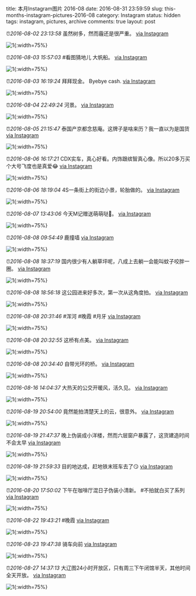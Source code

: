 title: 本月Instagram图片 2016-08
date: 2016-08-31 23:59:59
slug: this-months-instagram-pictures-2016-08
category: Instagram
status: hidden
tags: instagram, pictures, archive
comments: true
layout: post

⏰_2016-08-02 23:13:58_ 虽然树多，然而霾还是很严重。
[via Instagram](https://www.instagram.com/p/BInGbihh4Q65P9z8BkWiyQpXH4_0q3EAX7Ku080/)

![1](https://scontent-lax3-2.cdninstagram.com/vp/9cf266fb5900f4665f7150963c9f30a0/5DBB0470/t51.2885-15/e35/13694493_1787720778171144_1288080459_n.jpg?_nc_ht=scontent-lax3-2.cdninstagram.com){:width=75%}



⏰_2016-08-03 15:57:03_ #看图猜地儿 大帆船。
[via Instagram](https://www.instagram.com/p/BIo5OW6hFTODjwkaZZj428FctY4tpTBoz9Vq7k0/)

![1](https://scontent-lax3-2.cdninstagram.com/vp/c52d3e6db63a3b15a1a6332bcffe572d/5DBB2135/t51.2885-15/e35/13715080_565596920314301_1350501907_n.jpg?_nc_ht=scontent-lax3-2.cdninstagram.com){:width=75%}

⏰_2016-08-03 16:19:24_ 拜拜现金。 Byebye cash.
[via Instagram](https://www.instagram.com/p/BIo7yD1h6WpVKMLaDcOuowsvpf_2nbQyTgQuG40/)

![1](https://scontent-lax3-2.cdninstagram.com/vp/c521ace322928a018e1560697e3ef827/5DBD5F70/t51.2885-15/e35/13703054_1226916910673510_1752223501_n.jpg?_nc_ht=scontent-lax3-2.cdninstagram.com){:width=75%}



⏰_2016-08-04 22:49:24_ 河景。
[via Instagram](https://www.instagram.com/p/BIsNNXchgOdI97MNO07Ly_-118UP4JKmM-TUwg0/)

![1](https://scontent-lax3-2.cdninstagram.com/vp/e1074e008ab0464080d75e42ed9be7c2/5DB740D0/t51.2885-15/e35/13722118_1757447851193192_1007338273_n.jpg?_nc_ht=scontent-lax3-2.cdninstagram.com){:width=75%}



⏰_2016-08-05 21:15:47_ 泰国产京都念慈庵。这牌子是啥来历？我一直以为是国货
[via Instagram](https://www.instagram.com/p/BIunSiwB5i2iynebDLgJjCS2g9TqFBGtE-v46M0/)

![1](https://scontent-lax3-2.cdninstagram.com/vp/70a2e84159949a45dfd0a711c41c6521/5DB21C7C/t51.2885-15/e35/13714140_1211725288880426_705767494_n.jpg?_nc_ht=scontent-lax3-2.cdninstagram.com){:width=75%}



⏰_2016-08-06 16:17:21_ CDX实车，真心好看。内饰跟缤智真心像。所以20多万买个大号飞度也是真爱😂
[via Instagram](https://www.instagram.com/p/BIwp7oWBcPZlEvWls_stBd8RrW6pvb1XtnrFek0/)

![1](https://scontent-lax3-2.cdninstagram.com/vp/b691eb7eacc5cd3b10ea92dfed456c9b/5DA2C5A1/t51.2885-15/e35/13737003_276823722698328_361838493_n.jpg?_nc_ht=scontent-lax3-2.cdninstagram.com){:width=75%}

⏰_2016-08-06 18:19:04_ 4S一条街上的街边小景，轮胎做的。
[via Instagram](https://www.instagram.com/p/BIw33Eqh4LLz0i8bUtVHRUBzgyZTZubCu9Bd9U0/)

![1](https://scontent-lax3-2.cdninstagram.com/vp/9d6e3191122f4e306352c0893ff77a81/5DBD912D/t51.2885-15/e35/13722165_323567244698703_1975491833_n.jpg?_nc_ht=scontent-lax3-2.cdninstagram.com){:width=75%}



⏰_2016-08-07 13:43:06_ 今天M记赠送萌萌哒🍩。
[via Instagram](https://www.instagram.com/p/BIy9ExuBmh9RLmNL-8rAb7mvKF-RHJb0kDHY440/)

![1](https://scontent-lax3-2.cdninstagram.com/vp/9959c58b494a28b38eb0a950c9d766c1/5DBD299C/t51.2885-15/e35/13744996_320424678304830_354173822_n.jpg?_nc_ht=scontent-lax3-2.cdninstagram.com){:width=75%}



⏰_2016-08-08 09:54:49_ 鹿撞墙
[via Instagram](https://www.instagram.com/p/BI1HvqqhWy42pLH7K7so-siMk9LVQKcovtxH2k0/)

![1](https://scontent-lax3-2.cdninstagram.com/vp/2f37f241a7d431dcf66f4bafc5e5e499/5DA0E90A/t51.2885-15/e35/13741423_1126716490704644_14077583_n.jpg?_nc_ht=scontent-lax3-2.cdninstagram.com){:width=75%}

⏰_2016-08-08 18:37:19_ 国内很少有人躺草坪呢，八成上去躺一会能叫蚊子咬胖一圈。
[via Instagram](https://www.instagram.com/p/BI2DihnBBMyKk8EKRsbwVA5krzXJ2MI2AAYg2g0/)

![1](https://scontent-lax3-2.cdninstagram.com/vp/7abe9c33f862187e957ff44ba06c63b4/5DA48D23/t51.2885-15/e35/13732277_178615875877376_2019749891_n.jpg?_nc_ht=scontent-lax3-2.cdninstagram.com){:width=75%}

⏰_2016-08-08 18:56:18_ 这公园进来好多次，第一次从这角度拍。
[via Instagram](https://www.instagram.com/p/BI2Ftk9Bd50l-kzqSJjWJ_R-20K33cdrWsf6Pg0/)

![1](https://scontent-lax3-2.cdninstagram.com/vp/97091300ae058488a88232a5f52dc66d/5DAFBEFB/t51.2885-15/e35/13739383_1112201242158727_555180548_n.jpg?_nc_ht=scontent-lax3-2.cdninstagram.com){:width=75%}

⏰_2016-08-08 20:31:46_ #浑河 #晚霞 #月牙
[via Instagram](https://www.instagram.com/p/BI2QoxXha_eSoZZ0mXN-PerkesAJY8bLDMQxyc0/)

![1](https://scontent-lax3-2.cdninstagram.com/vp/8d1d39ac78b285966e52a243ea196e41/5DBEE2A6/t51.2885-15/e35/13736970_1274444505908837_973817287_n.jpg?_nc_ht=scontent-lax3-2.cdninstagram.com){:width=75%}

⏰_2016-08-08 20:32:55_ 这桥有点美。
[via Instagram](https://www.instagram.com/p/BI2QxKXhBmhdnB2GB6_3SrPDiVZ3NqasMgpHXg0/)

![1](https://scontent-lax3-2.cdninstagram.com/vp/68a2577f04363a8ba365c61a640a5a0c/5DB88F8C/t51.2885-15/e35/13712314_2174940972644874_994605468_n.jpg?_nc_ht=scontent-lax3-2.cdninstagram.com){:width=75%}

⏰_2016-08-08 20:34:40_ 自带光环的桥。
[via Instagram](https://www.instagram.com/p/BI2Q-Buhyi10OoB_xu3ZXWCrwIiQa4yYq1UBVg0/)

![1](https://scontent-lax3-2.cdninstagram.com/vp/4af610a40ce3a6d6d8c4d9c6e3a57b7e/5DB3584F/t51.2885-15/e35/13736951_1766745300236179_1095146263_n.jpg?_nc_ht=scontent-lax3-2.cdninstagram.com){:width=75%}





⏰_2016-08-16 14:04:37_ 大热天的公交开暖风，活久见。
[via Instagram](https://www.instagram.com/p/BJKKsO1BlEbmDoVYPMZY97cEZlY7AKgpprNmDk0/)

![1](https://scontent-lax3-2.cdninstagram.com/vp/ef02f95e650d0d952557016b9cf00dd6/5DB78C4E/t51.2885-15/e35/13734439_1244229612255462_1394742677_n.jpg?_nc_ht=scontent-lax3-2.cdninstagram.com){:width=75%}



⏰_2016-08-19 20:54:00_ 竟然能拍清楚天上的云，很意外。
[via Instagram](https://www.instagram.com/p/BJSn7RnBWL3pGgCsiVZr0tDtykL97_zKgEaXi00/)

![1](https://scontent-lax3-2.cdninstagram.com/vp/8c99db14dbf11345dc9e81c827be357f/5DA5FD24/t51.2885-15/e35/13687384_522847217911211_1136725783_n.jpg?_nc_ht=scontent-lax3-2.cdninstagram.com){:width=75%}

⏰_2016-08-19 21:47:37_ 晚上伪装成小洋楼，然而六层窗户暴露了，这货建造时间不会太早
[via Instagram](https://www.instagram.com/p/BJSuEA1B9OZZ4QLakK8xRGfcoWUrNgE_GeUDX80/)

![1](https://scontent-lax3-2.cdninstagram.com/vp/69d83817e51363d53d132a5421bc4f86/5DB1031A/t51.2885-15/e35/14052463_1590849454548908_1464514724_n.jpg?_nc_ht=scontent-lax3-2.cdninstagram.com){:width=75%}

⏰_2016-08-19 21:59:33_ 目的地达成，赶地铁末班车去了😏
[via Instagram](https://www.instagram.com/p/BJSvbT9hL4CM3zhcWg4ehRoIk60FGR9MHEBS480/)

![1](https://scontent-lax3-2.cdninstagram.com/vp/f4d887500747f586844c1cad91752d00/5DAF341A/t51.2885-15/e35/13686958_530122863855581_360846237_n.jpg?_nc_ht=scontent-lax3-2.cdninstagram.com){:width=75%}



⏰_2016-08-20 17:50:02_ 下午在咖啡厅混日子伪装小清新。 #不拍就白买了系列
[via Instagram](https://www.instagram.com/p/BJU3qsbhOuGoQJv7vJvysB7AFGrCt8STeouA-E0/)

![1](https://scontent-lax3-2.cdninstagram.com/vp/c9f4554eb325e95325277c2d2572364b/5DAE0250/t51.2885-15/e35/14063183_881054738694103_1073334818_n.jpg?_nc_ht=scontent-lax3-2.cdninstagram.com){:width=75%}



⏰_2016-08-22 19:43:21_ #晚霞
[via Instagram](https://www.instagram.com/p/BJaOOZLB5QsyZijAD86iWxnuRjazuJBwgLNJes0/)

![1](https://scontent-lax3-2.cdninstagram.com/vp/4b688d7766ae41a23dfd71a19633bf50/5DB58078/t51.2885-15/e35/13687222_869986533131726_1277361817_n.jpg?_nc_ht=scontent-lax3-2.cdninstagram.com){:width=75%}



⏰_2016-08-23 19:47:38_ 骑车向前
[via Instagram](https://www.instagram.com/p/BJczguhBjZO4v80FqQn_DEQSAqKzMWgJUWGWfE0/)

![1](https://scontent-lax3-2.cdninstagram.com/vp/f3b2644e65418a11dae7896f67bd0496/5DB9FF64/t51.2885-15/e35/14063197_337392683268673_676620034_n.jpg?_nc_ht=scontent-lax3-2.cdninstagram.com){:width=75%}



⏰_2016-08-27 14:37:13_ 大辽图24小时开放区，只有周三下午闭馆半天，其他时间全天开放。
[via Instagram](https://www.instagram.com/p/BJmjKm0BPFcFFPYajSzIy4qWE_WNGXH1LuBGwc0/)

![1](https://scontent-lax3-2.cdninstagram.com/vp/f5ee4d59024913c1a38189f218374697/5DBA0186/t51.2885-15/e35/14099344_908374512626584_1055427213_n.jpg?_nc_ht=scontent-lax3-2.cdninstagram.com){:width=75%}
